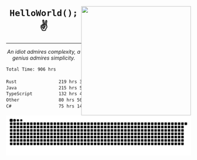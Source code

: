 <div text-align="center">
    <img src="https://i.imgur.com/h1q15Kt.gife" align="right" width="299" height="299">
    <h1 align="center"><code>HelloWorld();</code> ✌️</h1>
    <hr>
    <p align="center"><i>An idiot admires complexity, a genius admires simplicity.</i></p>
</div>

<!--START_SECTION:waka-->

```txt
Total Time: 906 hrs

Rust                219 hrs 38 mins █████▓░░░░░░░░░░░░░░░░░░░   22.26 %
Java                215 hrs 55 mins █████▒░░░░░░░░░░░░░░░░░░░   21.88 %
TypeScript          132 hrs 45 mins ███▒░░░░░░░░░░░░░░░░░░░░░   13.45 %
Other               80 hrs 50 mins  ██░░░░░░░░░░░░░░░░░░░░░░░   08.19 %
C#                  75 hrs 14 mins  ██░░░░░░░░░░░░░░░░░░░░░░░   07.62 %
```

<!--END_SECTION:waka-->

<picture>
  <source media="(prefers-color-scheme: dark)" srcset="https://raw.githubusercontent.com/Somfic/Somfic/main/github-contribution-grid-snake-dark.svg">
  <source media="(prefers-color-scheme: light)" srcset="https://raw.githubusercontent.com/Somfic/Somfic/main/github-contribution-grid-snake.svg">
  <img alt="github contribution grid snake animation" src="https://raw.githubusercontent.com/Somfic/Somfic/main/github-contribution-grid-snake.svg">
</picture>
